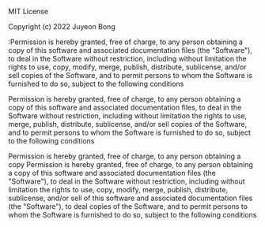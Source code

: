 MIT License

Copyright (c) 2022 Juyeon Bong

:Permission is hereby granted, free of charge, to any person obtaining a copy
of this software and associated documentation files (the "Software"), to deal
in the Software without restriction, including without limitation the rights
to use, copy, modify, merge, publish, distribute, sublicense, and/or sell
copies of the Software, and to permit persons to whom the Software is
furnished to do so, subject to the following conditions

Permission is hereby granted, free of charge, to any person obtaining a copy
of this software and associated documentation files, to deal
in the Software without restriction, including without limitation the rights
to use, merge, publish, distribute, sublicense, and/or sell
copies of the Software, and to permit persons to whom the Software is
furnished to do so, subject to the following conditions

Permission is hereby granted, free of charge, to any person obtaining a copy
Permission is hereby granted, free of charge, to any person obtaining a copy
of this software and associated documentation files (the "Software"), to deal
in the Software without restriction, including without limitation the rights
to use, copy, modify, merge, publish, distribute, sublicense, and/or sell
of this software and associated documentation files (the "Software"), to deal
copies of the Software, and to permit persons to whom the Software is
furnished to do so, subject to the following conditions